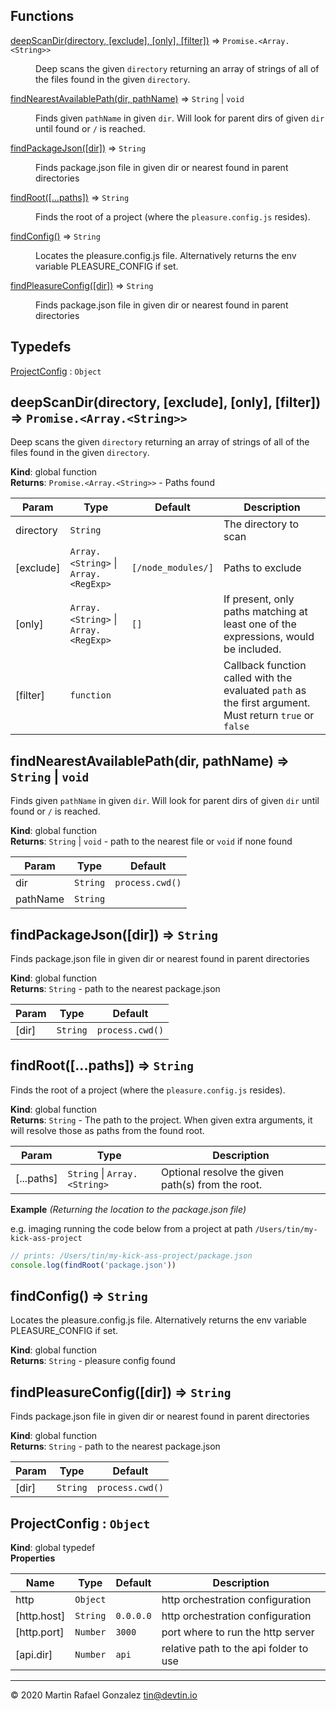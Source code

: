 ## Functions

<dl>
<dt><a href="#deepScanDir">deepScanDir(directory, [exclude], [only], [filter])</a> ⇒ <code>Promise.&lt;Array.&lt;String&gt;&gt;</code></dt>
<dd><p>Deep scans the given <code>directory</code> returning an array of strings of all of the files found in the given <code>directory</code>.</p>
</dd>
<dt><a href="#findNearestAvailablePath">findNearestAvailablePath(dir, pathName)</a> ⇒ <code>String</code> | <code>void</code></dt>
<dd><p>Finds given <code>pathName</code> in given <code>dir</code>. Will look for parent dirs of given <code>dir</code> until found or <code>/</code> is reached.</p>
</dd>
<dt><a href="#findPackageJson">findPackageJson([dir])</a> ⇒ <code>String</code></dt>
<dd><p>Finds package.json file in given dir or nearest found in parent directories</p>
</dd>
<dt><a href="#findRoot">findRoot([...paths])</a> ⇒ <code>String</code></dt>
<dd><p>Finds the root of a project (where the <code>pleasure.config.js</code> resides).</p>
</dd>
<dt><a href="#findConfig">findConfig()</a> ⇒ <code>String</code></dt>
<dd><p>Locates the pleasure.config.js file. Alternatively returns the env variable PLEASURE_CONFIG if set.</p>
</dd>
<dt><a href="#findPleasureConfig">findPleasureConfig([dir])</a> ⇒ <code>String</code></dt>
<dd><p>Finds package.json file in given dir or nearest found in parent directories</p>
</dd>
</dl>

## Typedefs

<dl>
<dt><a href="#ProjectConfig">ProjectConfig</a> : <code>Object</code></dt>
<dd></dd>
</dl>

<a name="deepScanDir"></a>

## deepScanDir(directory, [exclude], [only], [filter]) ⇒ <code>Promise.&lt;Array.&lt;String&gt;&gt;</code>
Deep scans the given `directory` returning an array of strings of all of the files found in the given `directory`.

**Kind**: global function  
**Returns**: <code>Promise.&lt;Array.&lt;String&gt;&gt;</code> - Paths found  

| Param | Type | Default | Description |
| --- | --- | --- | --- |
| directory | <code>String</code> |  | The directory to scan |
| [exclude] | <code>Array.&lt;String&gt;</code> \| <code>Array.&lt;RegExp&gt;</code> | <code>[/node_modules/]</code> | Paths to exclude |
| [only] | <code>Array.&lt;String&gt;</code> \| <code>Array.&lt;RegExp&gt;</code> | <code>[]</code> | If present, only paths matching at least one of the expressions, would be included. |
| [filter] | <code>function</code> |  | Callback function called with the evaluated `path` as the first argument. Must return `true` or `false` |

<a name="findNearestAvailablePath"></a>

## findNearestAvailablePath(dir, pathName) ⇒ <code>String</code> \| <code>void</code>
Finds given `pathName` in given `dir`. Will look for parent dirs of given `dir` until found or `/` is reached.

**Kind**: global function  
**Returns**: <code>String</code> \| <code>void</code> - path to the nearest file or `void` if none found  

| Param | Type | Default |
| --- | --- | --- |
| dir | <code>String</code> | <code>process.cwd()</code> | 
| pathName | <code>String</code> |  | 

<a name="findPackageJson"></a>

## findPackageJson([dir]) ⇒ <code>String</code>
Finds package.json file in given dir or nearest found in parent directories

**Kind**: global function  
**Returns**: <code>String</code> - path to the nearest package.json  

| Param | Type | Default |
| --- | --- | --- |
| [dir] | <code>String</code> | <code>process.cwd()</code> | 

<a name="findRoot"></a>

## findRoot([...paths]) ⇒ <code>String</code>
Finds the root of a project (where the `pleasure.config.js` resides).

**Kind**: global function  
**Returns**: <code>String</code> - The path to the project. When given extra arguments, it will resolve those as paths from the
found root.  

| Param | Type | Description |
| --- | --- | --- |
| [...paths] | <code>String</code> \| <code>Array.&lt;String&gt;</code> | Optional resolve the given path(s) from the root. |

**Example** *(Returning the location to the package.json file)*  

e.g. imaging running the code below from a project at path `/Users/tin/my-kick-ass-project`

```js
// prints: /Users/tin/my-kick-ass-project/package.json
console.log(findRoot('package.json'))
```
<a name="findConfig"></a>

## findConfig() ⇒ <code>String</code>
Locates the pleasure.config.js file. Alternatively returns the env variable PLEASURE_CONFIG if set.

**Kind**: global function  
**Returns**: <code>String</code> - pleasure config found  
<a name="findPleasureConfig"></a>

## findPleasureConfig([dir]) ⇒ <code>String</code>
Finds package.json file in given dir or nearest found in parent directories

**Kind**: global function  
**Returns**: <code>String</code> - path to the nearest package.json  

| Param | Type | Default |
| --- | --- | --- |
| [dir] | <code>String</code> | <code>process.cwd()</code> | 

<a name="ProjectConfig"></a>

## ProjectConfig : <code>Object</code>
**Kind**: global typedef  
**Properties**

| Name | Type | Default | Description |
| --- | --- | --- | --- |
| http | <code>Object</code> |  | http orchestration configuration |
| [http.host] | <code>String</code> | <code>0.0.0.0</code> | http orchestration configuration |
| [http.port] | <code>Number</code> | <code>3000</code> | port where to run the http server |
| [api.dir] | <code>Number</code> | <code>api</code> | relative path to the api folder to use |


* * *

&copy; 2020 Martin Rafael Gonzalez <tin@devtin.io>
